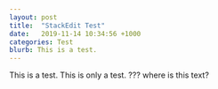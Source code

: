 ```yaml
---
layout: post
title:  "StackEdit Test"
date:   2019-11-14 10:34:56 +1000
categories: Test
blurb: This is a test.
---
```

This is a test. This is only a test.
???
where is this text?
<!--stackedit_data:
eyJoaXN0b3J5IjpbOTc4Njg2NjYwXX0=
-->